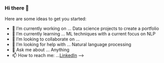 ### Hi there 👋


Here are some ideas to get you started:

- 🔭 I’m currently working on ... Data science projects to create a portfolio
- 🌱 I’m currently learning ... ML techniques with a current focus on NLP
- 👯 I’m looking to collaborate on ... 
- 🤔 I’m looking for help with ... Natural language processing
- 💬 Ask me about ... Anything
- 📫 How to reach me: ...[LinkedIn](https://www.linkedin.com/in/michael-wise-3a831134)
-->
